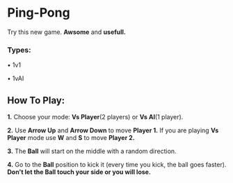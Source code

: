 # Ping-Pong
<p>Try this new game. <b>Awsome</b> and <b>usefull.</b> </p>

### Types:
<p> • 1v1</p>
<p> • 1vAI</p>

## How To Play:
<p><b>1.</b> Choose your mode: <b>Vs Player</b>(2 players) or <b>Vs AI</b>(1 player).</p>
<p><b>2.</b> Use <b>Arrow Up</b> and <b>Arrow Down</b> to move <b>Player 1.</b> If you are playing <b>Vs Player</b> mode use <b>W</b> and <b>S</b> to move <b>Player 2.</b></p>
<p><b>3.</b> The <b>Ball</b> will start on the middle with a random direction.</p>
<p><b>4.</b> Go to the <b>Ball</b> position to kick it (every time you kick, the ball goes faster). <b>Don't let the Ball touch your side or you will lose.</b></p>
